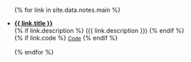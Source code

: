 <div class="publications">
<ul style="margin-left:-20px">

{% for link in site.data.notes.main %}

<li style="margin-bottom:1rem">
  <div class="col-sm-9">
    <div class="title"><a href="{{ link.pdf }}"><b>{{ link.title }}</b></a></div>
    <div class="description">
    {% if link.description %} 
    ({{ link.description }})
    {% endif %}
    </div>
    <div class="links">
      {% if link.code %} 
      <a href="{{ link.code }}" class="button" style="font-size:12px;">Code</a>
      {% endif %}
    </div>
  </div>
</li>

{% endfor %}

</ul>
</div>
